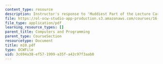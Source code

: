 ```yaml
---
content_type: resource
description: Instructor's response to 'Muddiest Part of the Lecture Cards'.
file: https://ol-ocw-studio-app-production.s3.amazonaws.com/courses/16-01-unified-engineering-i-ii-iii-iv-fall-2005-spring-2006/3c694a38ef571999a35fa42c97f3aab0_m10.pdf
file_type: application/pdf
learning_resource_types: []
parent_title: Computers and Programming
parent_type: CourseSection
resourcetype: Document
title: m10.pdf
type: OCWFile
uid: 3c694a38-ef57-1999-a35f-a42c97f3aab0
---
```

